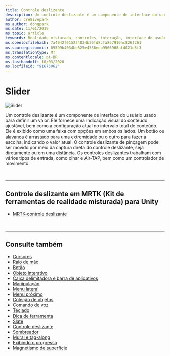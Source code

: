 ```yaml
---
title: Controle deslizante
description: Um controle deslizante é um componente de interface do usuário que permite definir um valor movendo um botão ou uma alavanca em uma faixa.
author: cre8ivepark
ms.author: dongpark
ms.date: 11/01/2019
ms.topic: article
keywords: Realidade misturada, controles, interação, interface do usuário, UX
ms.openlocfilehash: 7a4042f015224834b56fd8cfa867910ac826f261
ms.sourcegitcommit: 09599b4034be825e4536eeb9566968afd021d5f3
ms.translationtype: MT
ms.contentlocale: pt-BR
ms.lasthandoff: 10/03/2020
ms.locfileid: "91675062"
---
```

# <a name="slider"></a>Slider

![Slider](images/UX_Hero_Slider.jpg)

Um controle deslizante é um componente de interface do usuário usado para definir um valor. Ele fornece uma indicação visual do conteúdo ajustável, bem como a configuração atual no intervalo total de conteúdo. Ele é exibido como uma faixa com opções em ambos os lados. Um botão ou alavanca é arrastado para uma extremidade ou o outro para fazer a escolha, indicando o valor atual. O controle deslizante de pinçagem pode ser movido por meio da captura direta do controle deslizante, seja diretamente ou em uma distância. Os controles deslizantes trabalham com vários tipos de entrada, como olhar e Air-TAP, bem como um controlador de movimento.

<br>

---

## <a name="slider-in-mrtk-mixed-reality-toolkit-for-unity"></a>Controle deslizante em MRTK (Kit de ferramentas de realidade misturada) para Unity

* [MRTK-controle deslizante](https://microsoft.github.io/MixedRealityToolkit-Unity/Documentation/README_Sliders.html)

<br>

---

## <a name="see-also"></a>Consulte também

* [Cursores](cursors.md)
* [Raio de mão](point-and-commit.md)
* [Botão](button.md)
* [Objeto interativo](interactable-object.md)
* [Caixa delimitadora e barra de aplicativos](app-bar-and-bounding-box.md)
* [Manipulação](direct-manipulation.md)
* [Menu lateral](hand-menu.md)
* [Menu próximo](near-menu.md)
* [Coleção de objetos](object-collection.md)
* [Comando de voz](voice-input.md)
* [Teclado](keyboard.md)
* [Dica de ferramenta](tooltip.md)
* [Slate](slate.md)
* [Controle deslizante](slider.md)
* [Sombreador](shader.md)
* [Mural e tag-along](billboarding-and-tag-along.md)
* [Exibindo o progresso](progress.md)
* [Magnetismo de superfície](surface-magnetism.md)
